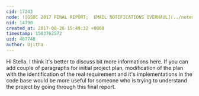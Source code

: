 ```yaml
---
cid: 17243
node: ![GSOC 2017 FINAL REPORT;  EMAIL NOTIFICATIONS OVERHAUL](../notes/stella/08-24-2017/gsoc-2017-final-report)
nid: 14790
created_at: 2017-08-26 15:49:32 +0000
timestamp: 1503762572
uid: 467748
author: Ujitha
---
```


Hi Stella. 
I think it's better to discuss bit more informations here. If you can add couple of paragraphs for initial project plan,  modification of the plan with the identification of the real requirement and it's implementations in the code base would be more useful for someone who is trying to understand the project by going through this final report. 